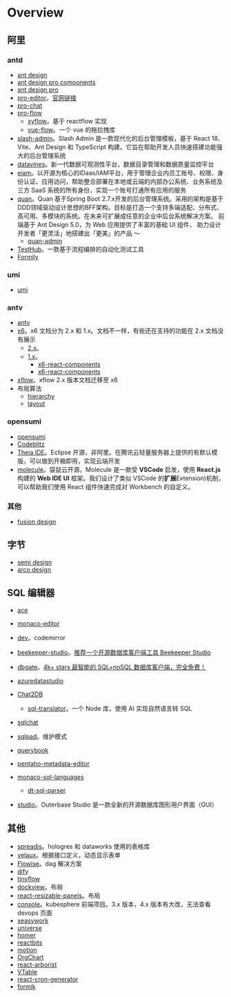 # Overview

## 阿里

### antd

* [ant design](https://ant-design.antgroup.com/components/overview-cn/)
* [ant design pro components](https://pro-components.antdigital.dev/components)
* [ant design pro](https://pro.ant.design/zh-CN/)
* [pro-editor](https://github.com/ant-design/pro-editor)。[官网链接](https://pro-editor.antdigital.dev/zh-CN)
* [pro-chat](https://github.com/ant-design/pro-chat)
* [pro-flow](https://github.com/ant-design/pro-flow)
  * [xyflow](https://github.com/xyflow/xyflow)。基于 reactflow 实现
  * [vue-flow](https://github.com/bcakmakoglu/vue-flow)。一个 vue 的拖拉拽库
* [slash-admin](https://github.com/d3george/slash-admin)。Slash Admin 是一款现代化的后台管理模板，基于 React 18、Vite、Ant Design 和 TypeScript 构建。它旨在帮助开发人员快速搭建功能强大的后台管理系统
* [datavines](https://github.com/datavane/datavines)。新一代数据可观测性平台，数据目录管理和数据质量监控平台
* [eiam](https://github.com/topiam/eiam)。以开源为核心的IDaas/IAM平台，用于管理企业内员工账号、权限、身份认证、应用访问，帮助整合部署在本地或云端的内部办公系统、业务系统及三方 SaaS 系统的所有身份，实现一个账号打通所有应用的服务
* [quan](https://github.com/quan100/quan)。Quan 基于Spring Boot 2.7.x开发的后台管理系统。采用的架构是基于DDD领域驱动设计思想的BFF架构。目标是打造一个支持多端适配、分布式、高可用、多模块的系统。在未来可扩展成任意的企业中后台系统解决方案。 前端基于 Ant Design 5.0，为 Web 应用提供了丰富的基础 UI 组件， 助力设计开发者「更灵活」地搭建出「更美」的产品 ～
  - [quan-admin](https://github.com/quan100/quan-admin)
* [TestHub](https://github.com/dromara/TestHub)。一款基于流程编排的自动化测试工具
* [Formily](https://v2.formilyjs.org/zh-CN/guide)


### umi

* [umi](https://umijs.org/)

### antv

* [antv](https://antv.antgroup.com/)
* [x6](https://x6.antv.antgroup.com/)。x6 文档分为 2.x 和 1.x。文档不一样，有些还在支持的功能在 2.x 文档没有展示
  * [2.x](https://x6.antv.antgroup.com/)。
  * [1.x](https://x6.antv.vision/zh)。
    * [x6-react-components](https://github.com/antvis/X6/tree/master/packages/x6-react-components)
    * [x6-react-components](https://x6.antv.vision/zh/docs/api/ui/menu)
* [xflow](https://x6.antv.antgroup.com/xflow/guide/introduction)。xflow 2.x 版本文档迁移至 x6
* 布局算法
  * [hierarchy](https://github.com/antvis/hierarchy)
  * [layout](https://github.com/antvis/layout)


### opensumi

* [opensumi](https://opensumi.com/zh)
* [Codeblitz](https://codeblitz.opensumi.com/zh)
* [Theia IDE](https://theia-ide.org/)。Eclipse 开源，非阿里。在腾讯云轻量服务器上提供的有默认模版，可以做到开箱即用，实现云端开发
* [molecule](https://github.com/DTStack/molecule)。袋鼠云开源。Molecule 是一款受 **VSCode** 启发，使用 **React.js** 构建的 **Web IDE UI** 框架。我们设计了类似 VSCode 的**扩展**Extension)机制，可以帮助我们使用 React 组件快速完成对 Workbench 的自定义。

### 其他

* [fusion design](https://fusion.design/pc/)

## 字节

* [semi design](https://semi.design/zh-CN/)
* [arco design](https://arco.design/)

## SQL 编辑器

* [ace](https://github.com/ajaxorg/ace)
* [monaco-editor](https://github.com/microsoft/monaco-editor)
* [dev](https://github.com/codemirror/dev)。codemirror
* [beekeeper-studio](https://github.com/beekeeper-studio/beekeeper-studio)。[推荐一个开源数据库客户端工具 Beekeeper Studio](https://mp.weixin.qq.com/s?__biz=MzAxNTMzNDQxNQ==&mid=2247484272&idx=1&sn=4126f2dbcada1913277153a194f820e9&chksm=9b84ee10acf367063e6ee89b953522da4916953b30705201e8de1435123bddc540534cd6b2e9&mpshare=1&scene=1&srcid=0306xMvoxhjwG4mhXFFVCZsV&sharer_shareinfo=2ce66f906c6177d0737b5a6c58238a40&sharer_shareinfo_first=a5ec4b383159220b1ff2895ec493743f&version=4.1.10.99312&platform=mac#rd)
* [dbgate](https://github.com/dbgate/dbgate)。[4k+ stars 最智能的 SQL+noSQL 数据库客户端，完全免费！](https://mp.weixin.qq.com/s?__biz=Mzg3ODUzMjI5Ng==&mid=2247497967&idx=1&sn=5fe342a437c65d893d4f5ff7e186d4e5&chksm=cf10fb48f867725ecd92e5d60a498bd29ac84797c093fe1cc021015c5ef2dd385845d9e0a8fb&mpshare=1&scene=1&srcid=0303163GaVcKXp5gn7b9KoRR&sharer_shareinfo=799dda35c6473f086b8ff577ba0317fa&sharer_shareinfo_first=ef006479280b02193a93a40c6d336bcc&version=4.1.10.99312&platform=mac#rd)
* [azuredatastudio](https://github.com/microsoft/azuredatastudio)
* [Chat2DB](https://github.com/chat2db/Chat2DB)
  * [sql-translator](https://github.com/whoiskatrin/sql-translator)。一个 Node 库，使用 AI 实现自然语言转 SQL

* [sqlchat](https://github.com/sqlchat/sqlchat)
  
* [sqlpad](https://github.com/sqlpad/sqlpad)。维护模式

* [querybook](https://github.com/pinterest/querybook)

* [pentaho-metadata-editor](https://github.com/pentaho/pentaho-metadata-editor)

* [monaco-sql-languages](https://github.com/DTStack/monaco-sql-languages)
  * [dt-sql-parser](https://github.com/DTStack/dt-sql-parser)
* [studio](https://github.com/outerbase/studio)。Outerbase Studio 是一款全新的开源数据库图形用户界面（GUI）


## 其他

* [spreadjs](https://www.grapecity.com.cn/developer/spreadjs)。hologres 和 dataworks 使用的表格库
* [velaux](https://github1s.com/kubevela/velaux/blob/main/packages/velaux-ui/src/extends)。根据接口定义，动态显示表单
* [Flowise](https://github1s.com/FlowiseAI/Flowise)。dag 解决方案
* [dify](https://github.com/langgenius/dify)
* [tinyflow](https://github.com/tinyflow-ai/tinyflow)
* [dockview](https://github.com/mathuo/dockview)。布局
* [react-resizable-panels](https://github.com/bvaughn/react-resizable-panels)。布局
* [console](https://github.com/kubesphere/console/tree/release-3.4/)。kubesphere 前端项目。3.x 版本，4.x 版本有大改，无法查看 devops 页面
* [xeasywork](https://github.com/chinesHhd/xeasywork)
* [universe](https://uiverse.io/)
* [homer](https://github.com/bastienwirtz/homer)
* [reactbits](https://www.reactbits.dev/)
* [motion](https://github.com/motiondivision/motion)
* [OrgChart](https://github.com/dabeng/OrgChart)
* [react-arborist](https://github.com/brimdata/react-arborist)
* [VTable](https://github.com/VisActor/VTable)
* [react-cron-generator](https://github.com/sojinantony01/react-cron-generator)
* [formik](https://github.com/jaredpalmer/formik)
